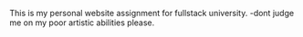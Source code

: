 This is my personal website assignment for fullstack university. -dont judge me on my poor artistic abilities please.